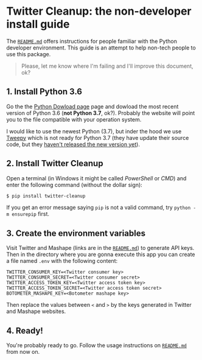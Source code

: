 # Twitter Cleanup: the non-developer install guide

The [`README.md`](../README.md) offers instructions for people familiar with the Python developer environment. This guide is an attempt to help non-tech people to use this package.

> Please, let me know where I'm failing and I'll improve this document, ok?

## 1. Install Python 3.6

Go the the [Python Dowload page](https://www.python.org/downloads/) page and dowload the most recent version of Python 3.6 (**not Python 3.7**, ok?). Probably the website will point you to the file compatible with your operation system.

I would like to use the newest Python (3.7), but inder the hood we use [Tweepy](http://www.tweepy.org/) which is not ready for Python 3.7 (they have update their source code, but they [haven't released the new version yet](https://github.com/tweepy/tweepy/pull/1042#issuecomment-401680784)).

## 2. Install Twitter Cleanup

Open a terminal (in Windows it might be called _PowerShell_ or _CMD_) and enter the following command (without the dollar sign):

```sh
$ pip install twitter-cleanup
```

If you get an error message saying `pip` is not a valid command, try `python -m ensurepip` first.

## 3. Create the environment variables

Visit Twitter and Mashape (links are in the [`README.md`](../README.md)) to generate API keys. Then in the directory where you are gonna execute this app you can create a file named `.env` with the following content:

```
TWITTER_CONSUMER_KEY=<Twitter consumer key>
TWITTER_CONSUMER_SECRET=<Twitter consumer secret>
TWITTER_ACCESS_TOKEN_KEY=<Twitter access token key>
TWITTER_ACCESS_TOKEN_SECRET=<Twitter access token secret>
BOTOMETER_MASHAPE_KEY=<Botometer mashape key>
```

Then replace the values between `<` and `>` by the keys generated in Twitter and Mashape websites.

## 4. Ready!

You're probably ready to go. Follow the usage instructions on [`README.md`](../README.md) from now on.
